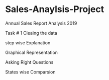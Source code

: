 # Sales-Anaylsis-Project
 
Annual Sales Report Analysis 2019


Task # 1  Cleaing the data

step wise Explanation

Graphical Representation

Asking Right Questions

States wise Comparsion